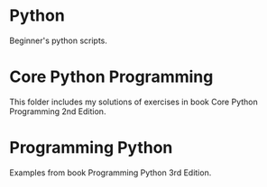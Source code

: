 Python
======

Beginner's python scripts.



Core Python Programming
=======================
This folder includes my solutions of exercises in book Core Python Programming 2nd Edition.


Programming Python
==================
Examples from book Programming Python 3rd Edition.
